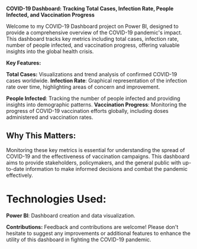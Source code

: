 **COVID-19 Dashboard: Tracking Total Cases, Infection Rate, People Infected, and Vaccination Progress**

Welcome to my COVID-19 Dashboard project on Power BI, designed to provide a comprehensive overview of the COVID-19 pandemic's impact. This dashboard tracks key metrics including total cases, infection rate, number of people infected, and vaccination progress, offering valuable insights into the global health crisis.

**Key Features:**

**Total Cases:** Visualizations and trend analysis of confirmed COVID-19 cases worldwide.
**Infection Rate**: Graphical representation of the infection rate over time, highlighting areas of concern and improvement.



**People Infected**: Tracking the number of people infected and providing insights into demographic patterns.
**Vaccination Progress**: Monitoring the progress of COVID-19 vaccination efforts globally, including doses administered and vaccination rates.

## Why This Matters:
Monitoring these key metrics is essential for understanding the spread of COVID-19 and the effectiveness of vaccination campaigns. This dashboard aims to provide stakeholders, policymakers, and the general public with up-to-date information to make informed decisions and combat the pandemic effectively.

# Technologies Used:

**Power BI**: Dashboard creation and data visualization.

**Contributions:**
Feedback and contributions are welcome! Please don't hesitate to suggest any improvements or additional features to enhance the utility of this dashboard in fighting the COVID-19 pandemic.
